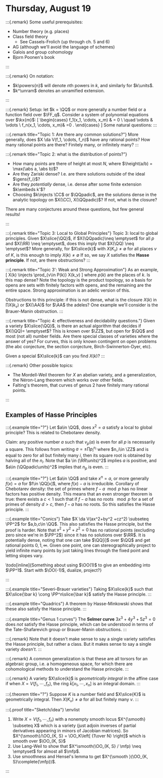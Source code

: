 # Thursday, August 19

:::{.remark}
Some useful prerequisites:

- Number theory (e.g. places)
- Class field theory
  - See Cassels-Frolich (up through ch. 5 and 6)
- AG (although we'll avoid the language of schemes)
- Galois and group cohomology
- Bjorn Poonen's book

:::


:::{.remark}
On notation: 

- $k\powers{n}$ will denote $n$th powers in $k$, and similarly for $k\units$.
- $k^\unram$ denotes an unramified extension.

:::


:::{.remark}
Setup: let $k = \QQ$ or more generally a number field or a function field over $\FF_q$.
Consider a system of polynomial equations over $\kx{m}$:
\[
\begin{cases}
f_1(x_1, \cdots, x_m) &  = 0
\\
\quad \vdots & \vdots \\
f_n(x_1, \cdots, x_m)& =0 .
\end{cases}
\]
Some natural questions:
:::

:::{.remark title="Topic 1: Are there any common solutions?"}
More generally, does $X \da V(f_1, \cdots, f_n)$ have any rational points?
How many rational points are there? Finitely many, or infinitely many?
:::

:::{.remark title="Topic 2: what is the distribution of points?"}

- How many points are there of height at most $N$, where $\height(a/b) = \max(\abs a, \abs b)$?
- Are they Zariski dense? I.e. are there solutions outside of the ideal $\gens{f_i}$?
- Are they *potentially* dense, i.e. dense after some finite extension $k\embeds k'$?
- Choosing $k\injects \CC$ or $\QQpadic$, are the solutions dense in the analytic topology on $X(\CC), X(\QQpadic)$?
  If not, what is the closure?

There are many conjectures around these questions, but few general results!

:::

:::{.remark title="Topic 3: Local to Global Principles"}
Topic 3: local to global principles.
Given $X\slice{\QQ}$, if $X(\QQpadic)\neq \emptyset$ for all $p$ and $X(\RR) \neq \emptyset$, does this imply that $X(\QQ) \neq \emptyset$?
More generally, for $X\slice{k}$ with $X(K_v) \neq \emptyset$ for all places $v$ of $K$, is this enough to imply $X(k)\neq \emptyset$
If so, we say $X$ satisfies the **Hasse principle**.
If not, are there obstructions?
:::

:::{.remark title="Topic 3': Weak and Strong Approximation"}
As an example, 
\[
X(k) \injects \prod_{v\in P(k)} X(k_v)
\]
where $p(k)$ are the places of $k$.
Is this map dense?
Note the topology is the product topology, so a basis for opens are sets with finitely factors with opens, and the remaining are the entire space.
Strong approximation is an adelic version of this.

Obstructions to this principle: if this is not dense, what is the closure $X(k)$ in $\prod X(k_v)$ or $X(\AA)$ for $\AA$ the adeles?
One example we'll consider is the Brauer-Manin obstruction.
:::

:::{.remark title="Topic 4: effectiveness and decidability questions."}
Given a variety $X\slice{\QQ}$, is there an actual algorithm that decides if $X(\QQ)= \emptyset$?
This is known over $\ZZ$, but open for $\QQ$ and most (not all) number fields.
Are there special classes of varieties where the answer of yes?
For curves, this is only known contingent on open problems (the abc conjecture, the section conjecture, Birch-Swinnerton-Dyer, etc).

Given a special $X\slice{k}$ can you find $X(k)$?
:::

:::{.remark}
Other possible topics:

- The Mordell-Weil theorem for $X$ an abelian variety, and a generalization, the Néron-Lang theorem which works over other fields.
- Falting's theorem, that curves of genus 2 have finitely many rational points.

:::

## Examples of Hasse Principles

:::{.example title="?"}
Let $a\in \QQ$, does $x^2 = a$ satisfy a local to global principle?
This is related to Chebotarev density.

Claim: any positive number $a$ such that $v_p(a)$ is even for all $p$ is necessarily a square.
This follows from writing $a = \pm \prod p_i^{n_i}$ where $n_i\in \ZZ$ and is equal to zero for all but finitely many $i$, then its square root is obtained by halving all of the $n_i$.
Note that $a \in (\RR\units)^2$ implies $a$ is positive, and $a\in (\QQpadic\units)^2$ implies that $n_p$ is even.
:::

:::{.example title="?"}
Let $a\in \QQ$ and take $x^n=a$, or more generally $f(x) = a$ for $f\in \QQ[x]$, where $f(x) - a$ is irreducible.
Corollary of Chebotarev density: the set of primes where $f-a\mod p$ has no linear factors has positive density.
This means that an even stronger theorem is true: there exists a $c<1$ such that if $f-a$ has no roots $\mod p$ for a set of primes of density $d>c$, then $f-a$ has no roots.
So this satisfies the Hasse principle.
:::

:::{.example title="Conics"}
Take $X \da V(ax^2+by^2 +cz^2) \subseteq \PP^2$ for $a,b,c\in \QQ$.
This also satisfies the Hasse principle, but the proof is harder.
Note that $x^2+y^2+z^2 = 0$ has no rational points (excluding zero since we're in $\PP^2$) since it has no solutions over $\RR$.
It is potentially dense, noting that one can take $\QQ[i]$ over $\QQ$ and get rational points $0, 1, \infty$.
Given one point, one can stereographically project to yield infinite many points by just taking lines through the fixed point and letting slopes vary.

\todo[inline]{Something about using $\OO(1)$ to give an embedding into $\PP^1$. Start with $\OO(-1)$, dualize, project?}

:::

:::{.example title="Severi-Brauer varieties"}
Taking $X\slice{k}$ such that $X\slice{\bar k} \cong \PP^n\slice{\bar k}$ satisfy the Hasse principle.
:::

:::{.example title="Quadrics"}
A theorem by Hasse-Minkowski shows that these also satisfy the Hasse principle.
:::

:::{.example title="Genus 1 curves"}
The **Selmer curve** $3x^3 + 4y^3 + 5z^3=0$ does *not* satisfy the Hasse principle, which can be understood in terms of the Tate-Shafarevich group or Brauer-Manin obstructions.
:::

:::{.remark}
Note that it doesn't make sense to say a single variety satisfies the Hasse principle, but rather a class.
But it makes sense to say a single variety *doesn't*.
:::

:::{.remark}
A common generalization is that these are all torsors for an algebraic group, i.e. a homogeneous space, for which there are cohomological methods to understand the Hasse principle.
:::

:::{.remark}
A variety $X\slice{k}$ is *geometrically integral* in the affine case if when $X = V(f_1,\cdots, f_n)$, the ring $\bar{k}[x_1,\cdots, x_n]$ is an integral domain.
:::

:::{.theorem title="?"}
Suppose $K$ is a number field and $X\slice{K}$ is geometrically integral.
Then $X(K_v) \neq \emptyset$ for all but finitely many $v$.
:::

:::{.proof title="Sketch/idea"}
\envlist

1. Write $X = V(f_1, \cdots, f_n)$ with a nonempty smooth locus $X^{\smooth} \subseteq X$ which is a variety (just adjoin inverses of partial derivatives appearing in minors of Jacobian matrices).
  So $X^{\smooth}/\OO_{K, S} = \OO_K\left[ {1\over N} \right]$ which is smooth over $\OO_{K, S}$
2. Use Lang-Weil to show that $X^\smooth(\OO_{K, S} / \mfp) \neq \emptyset$ for almost all $\mfp$.
3. Use smoothness and Hensel's lemma to get $X^{\smooth }(\OO_{K, S}\complete{\mfp})$.

:::





